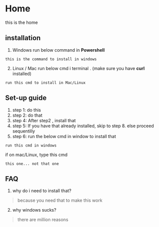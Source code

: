 <!-- TITLE: Neutrinos Doc -->
<!-- SUBTITLE: docs for nos -->

# Home
this is the home
## installation
1. Windows
		run below command in **Powershell**
		
```
this is the command to install in windows

```

2. Linux / Mac
		run below cmd i terminal . (make sure you have **curl** installed)
		
```
run this cmd to install in Mac/Linux
```
## Set-up guide
1. step 1: do this
2. step 2: do that
3. step 4: After step2 , install that
4. step 5: If you have that already installed, skip to step 8. else proceed sequentilly
5. step 6: run the below cmd in window to install that
		
```
run this cmd in windows
```

if on mac/Linux, type this cmd

```
this one... not that one
```

## FAQ
1. why do i need to install that?
> 	because you need that to make this work
	
2. why windows sucks?
> 	there are million reasons

	